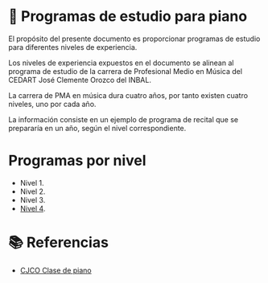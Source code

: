 # :musical_keyboard: Programas de estudio para piano

El propósito del presente documento es proporcionar programas de estudio para diferentes niveles de experiencia.

Los niveles de experiencia expuestos en el documento se alinean al programa de estudio de la carrera de Profesional Medio en Música del CEDART José Clemente Orozco del INBAL.

La carrera de PMA en música dura cuatro años, por tanto existen cuatro niveles, uno por cada año.

La información consiste en un ejemplo de programa de recital que se prepararía en un año, según el nivel correspondiente.

# Programas por nivel
- Nivel 1.
- Nivel 2. 
- Nivel 3.
- [Nivel 4](nivel-4/01.md).

# :books: Referencias
- [CJCO Clase de piano](https://sites.google.com/view/cjcopiano/inicio)